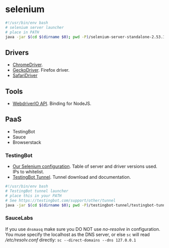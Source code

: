 selenium
========


```sh
#!/usr/bin/env bash
# selenium server launcher
# place in PATH
java -jar $(cd $(dirname $0); pwd -P)/selenium-server-standalone-2.53.1.jar
```

## Drivers

- [ChromeDriver](https://sites.google.com/a/chromium.org/chromedriver/downloads).
- [GeckoDriver](https://github.com/mozilla/geckodriver/releases). Firefox driver.
- [SafariDriver](http://www.seleniumhq.org/download/)

## Tools

- [WebdriverIO API](http://webdriver.io/api.html). Binding for NodeJS.

## PaaS

- TestingBot
- Sauce
- Browserstack

### TestingBot

- [Our Selenium configuration](https://testingbot.com/support/other/configuration). Table of server and driver versions used. IPs to whitelist.
- [TestingBot Tunnel](https://testingbot.com/support/other/tunnel). Tunnel download and documentation.

```sh
#!/usr/bin/env bash
# TestingBot tunnel launcher
# place this in your PATH
# See https://testingbot.com/support/other/tunnel
java -jar $(cd $(dirname $0); pwd -P)/testingbot-tunnel/testingbot-tunnel.jar $TB_KEY $TB_SECRET
```

### SauceLabs

If you use `dnsmasq` make sure you DO NOT use _no-resolve_ in configuration. You muse specify the localhost as the DNS server, or else `sc` will read _/etc/resolv.conf_ directly: `sc --direct-domains --dns 127.0.0.1`
